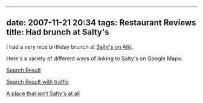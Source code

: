 
---
date: 2007-11-21 20:34
tags: Restaurant Reviews
title: Had brunch at Salty's
---

I had a very nice birthday brunch at [Salty's on
Alki](http://maps.google.com/?q=Salty%27s%20Alki).

Here's a variety of
different ways of linking to Salty's on Google Maps:

[Search
Result](http://maps.google.com/?ie=UTF8&cd=1&ll=47.227029,-122.527771&spn=2.378105,2.666931&z=9&iwloc=A&om=1)

[Search Result with
traffic](http://maps.google.com/maps?q=salty%27s+alki&sll=37.0625,-95.677068&sspn=84.608181,85.341797&ie=UTF8&cd=1&ll=47.227029,-122.527771&spn=2.378105,2.666931&z=9&iwloc=A&om=1&layer=t)

[A place that isn't Salty's at
all](http://maps.google.com/maps?mrestrict=xhtmlonly&site=maps&q=4021+ridge+st+fair+oaks+ca+95628)
